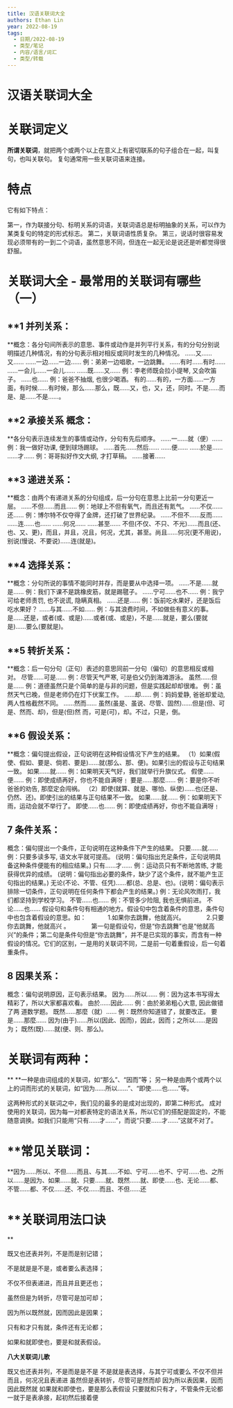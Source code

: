 ```yaml
---
title: 汉语关联词大全
authors: Ethan Lin
year: 2022-08-19 
tags:
  - 日期/2022-08-19 
  - 类型/笔记 
  - 内容/语言/词汇 
  - 类型/转载 
---
```



# 汉语关联词大全





# 关联词定义

**所谓关联词**，就把两个或两个以上在意义上有密切联系的句子组合在一起，叫复句，也叫关联句。 复句通常用一些关联词语来连接。

# 特点

它有如下特点：

第一，作为联接分句、标明关系的词语，关联词语总是标明抽象的关系，可以作为某类复句的特定的形式标志。 第二，关联词语性质复杂。 第三，说话时很容易发现必须带有的一到二个词语，虽然意思不同，但连在一起无论是说还是听都觉得很舒服。

# 关联词大全 - 最常用的关联词有哪些（一）

## **1 并列关系：

**概念：各分句间所表示的意思、事件或动作是并列平行关系，有的分句分别说明描述几种情况，有的分句表示相对相反或同时发生的几种情况。 ……又……又…… ……一边……一边…… 例：弟弟一边唱歌，一边跳舞。 ……有时……有时…… ……一会儿……一会儿…… ……既……又…… 例：李老师既会拉小提琴, 又会吹笛子。 ……也…… 例：爸爸不抽烟, 也很少喝酒。 有的……有的，一方面……一方面，有时候……有时候，那么……那么，既……又，也，又，还，同时。不是……而是、是……不是……。

## **2 承接关系 概念：

**各分句表示连续发生的事情或动作，分句有先后顺序。 ……一……就（便）…… 例：我一做好功课, 便到球场踢球。 ……首先……然后…… ……便…… ……於是…… ……才…… 例：哥哥拟好作文大纲, 才打草稿。 ……接著……

## **3 递进关系：　

**概念：由两个有递进关系的分句组成，后一分句在意思上比前一分句更近一层。 ……不但……而且…… 例：地球上不但有氧气，而且还有氮气。 ……不仅……还…… 例：博尔特不仅夺得了金牌，还打破了世界纪录。 ……不但不……反而…… ……连……也…… ……何况…… ……甚至…… 不但(不仅、不只、不光)……而且(还、也、又、更)，而且，并且，况且，何况，尤其，甚至。尚且……何况(更不用说)，别说(慢说、不要说)……连(就是)。

## **4 选择关系：

**概念：分句所说的事情不能同时并存，而是要从中选择一项。 ……不是……就是…… 例：我们下课不是跳橡皮筋，就是踢毽子。 ……宁可……也不…… 例：我宁可给老师责罚, 也不说谎, 隐瞒真相。 ……还是…… 例：饭前吃水果好，还是饭后吃水果好？ ……与其……不如…… 例：与其浪费时间，不如做些有意义的事。 是……还是，或者(或、或是)……或者(或、或是)，不是……就是，要么(要就是)……要么(要就是)。

## **5 转折关系：

**概念：后一句分句（正句）表述的意思同前一分句（偏句）的意思相反或相对。 尽管……可是…… 例：尽管天气严寒, 可是伯父仍到海滩游泳。 虽然……但是…… 例：道德虽然只是个简单的是与非的问题，但是实践起却却很难。 例：虽然天气已晚，但是老师仍在灯下伏案工作。 ……却…… 例：妈妈爱静, 爸爸却爱动, 两人性格截然不同。 ……然而…… 虽然(虽是、虽说、尽管、固然)……但是(但、可是、然而、却)，但是(但)然 而，可是(可)，却。不过，只是，倒。

## **6 假设关系：

**概念：偏句提出假设，正句说明在这种假设情况下产生的结果。 （1）如果(假使、假如、要是、倘若、要是)……就(那么、那、便)。如果引出的假设与正句结果一致。 如果……就…… 例：如果明天天气好，我们就举行升旗仪式。 假使……便…… 例：即使成绩再好，你也不能自满呀﹗ 要是……那麼…… 例：要是你不听爸爸的劝告, 那麼定会闯祸。 （2）即使(就算、就是、哪怕、纵使)……也(还是、仍然、还)。即使引出的结果与正句结果不一致。 如果……就…… 例：如果明天下雨，运动会就不举行了。 即使……也…… 例：即使成绩再好，你也不能自满呀﹗

## **7 条件关系：**

概念：偏句提出一个条件，正句说明在这种条件下产生的结果。 只要……就…… 例：只要多读多写, 语文水平就可提高。 (说明：偏句指出充足条件，正句说明具备这种条件便能有的相应结果。) 只有……才…… 例：运动员只有不断地苦练, 才能获得优异的成绩。 (说明：偏句指出必要的条件，缺少了这个条件，就不能产生正句指出的结果。) 无论(不论、不管、任凭)……都(总、总是、也)。(说明：偏句表示排除一切条件，正句说明在任何条件下都会产生的结果。) 例：无论风吹雨打，我们都坚持到学校学习。 不管……也…… 例：不管多少险阻, 我也无惧前进。 不论……也…… 假设句和条件句有相通的地方。假设句中包含着条件的意思，条件句中也包含着假设的意思。如： 　 　　1.如果你去跳舞，他就高兴。 　 　　2.只要你去跳舞，他就高兴 。 　 　　第一句是假设句，但是“你去跳舞”也是“他就高兴”的条件；第二句是条件句但是“你去跳舞”，并不是已实现的事实，而含有一种假设的情况。它们的区别，一是用的关联词不同，二是前一句着重假设，后一句着重条件。

## **8 因果关系：**

概念：偏句说明原因，正句表示结果。 因为……所以…… 例：因为这本书写得太精彩了，所以大家都喜欢看。 由於……因此…… 例：由於弟弟粗心大意, 因此做错了两 道数学题。 既然……那麼（就）…… 例：既然你知道错了，就要改正。 要是……那麼…… 因为(由于)……所以(因此、因而)，因此，因而；之所以……是因为； 既然(既)……就(便、则、那么)。

# **关联词有两种：**

** **一种是由词组成的关联词，如“那么”、“因而”等； 另一种是由两个或两个以上的词而形式的关联词，如“因为……所以……”、“即使……也……”等。

这两种形式的关联词之中，我们见的最多的是成对出现的，即第二种形式。 成对使用的关联词，因为每一对都表特定的语法关系，所以它们的搭配是固定的，不能随意调换。如我们只能用“只有……才……”，而说“只要……才……”这就不对了。

# **常见关联词：

**因为……所以、不但……而且、与其……不如、宁可……也不、宁可……也、之所以……是因为、如果……就、只要……就、既然……就、即使……也、无论……都、不管……都、不仅……还、不仅……而且、不但……还

# **关联词用法口诀

**

既又也还表并列，不是而是别记错；

不是就是是不是，或者要么表选择；

不仅不但表递进，而且并且更还也；

虽然但是为转折，尽管可是加可却；

因为所以既然就，因而因此是因果；

只有和才只有就，条件还有无论都；

如果和就即使也，要是和就表假设。

**八大关联词儿歌**

既又也还表并列，不是而是是不是 不是就是表选择，与其宁可或要么 不仅不但并而且，何况况且表递进 虽然但是表转折，尽管可是然而却 因为所以表因果，因而因此既然就 如果就和即使也，要是那么表假设 只要就和只有才，不管条件无论都 一就于是表承接，起初然后接着便